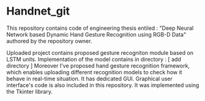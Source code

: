 # Handnet_git

This repository contains code of engineering thesis entiled : 
"Deep Neural Network based Dynamic Hand Gesture Recognition using
RGB-D Data" authored by the repository owner.  

Uploaded project contains proposed gesture recogniton module based on 
LSTM units. Implementation of the model contains in directory : 
[ add directory ]
Moreover I've proposed hand gesture recognition framework, which enables uploading
different recognition models to check how it behave in real-time situation.
It has dedicated GUI. Graphical user interface's code is also included in this repository. 
It was implemented using the Tkinter library.

